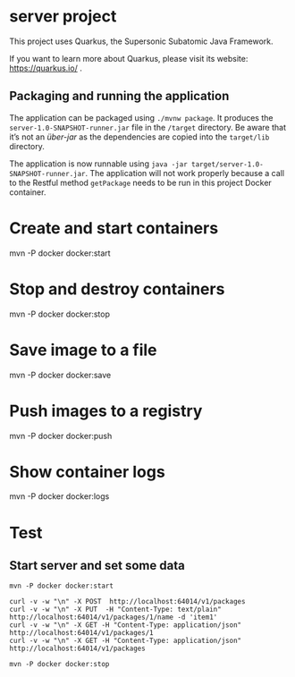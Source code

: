 # server project

This project uses Quarkus, the Supersonic Subatomic Java Framework.

If you want to learn more about Quarkus, please visit its website: https://quarkus.io/ .

## Packaging and running the application

The application can be packaged using `./mvnw package`.
It produces the `server-1.0-SNAPSHOT-runner.jar` file in the `/target` directory.
Be aware that it’s not an _über-jar_ as the dependencies are copied into the `target/lib` directory.

The application is now runnable using `java -jar target/server-1.0-SNAPSHOT-runner.jar`. 
The application will not work properly because a call to the Restful method `getPackage` needs to be run in this project Docker container.

# Create and start containers

mvn -P docker docker:start

# Stop and destroy containers

mvn -P docker docker:stop

# Save image to a file

mvn -P docker docker:save

# Push images to a registry

mvn -P docker docker:push

# Show container logs

mvn -P docker docker:logs

# Test

## Start server and set some data

    mvn -P docker docker:start

    curl -v -w "\n" -X POST  http://localhost:64014/v1/packages
    curl -v -w "\n" -X PUT  -H "Content-Type: text/plain"  http://localhost:64014/v1/packages/1/name -d 'item1'
    curl -v -w "\n" -X GET -H "Content-Type: application/json"  http://localhost:64014/v1/packages/1 
    curl -v -w "\n" -X GET -H "Content-Type: application/json"  http://localhost:64014/v1/packages

    mvn -P docker docker:stop
